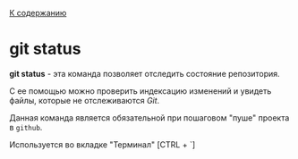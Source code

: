 [ К содержанию](../readme.md)

# git status



__git status__ - эта команда позволяет отследить состояние репозитория. 



 С ее помощью можно проверить индексацию изменений и увидеть файлы, которые не отслеживаются _Git_.


Данная команда является обязательной при пошаговом "пуше" проекта в `github`. 


Используется во вкладке  "Терминал" [CTRL + `] 
